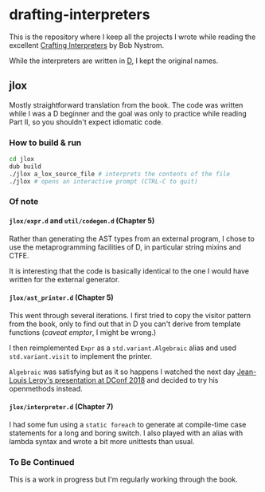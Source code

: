 # drafting-interpreters

This is the repository where I keep all the projects I wrote while reading the
excellent [Crafting Interpreters](http://craftinginterpreters.com/) by Bob
Nystrom.

While the interpreters are written in [D](https://dlang.org), I kept the
original names.

## jlox

Mostly straightforward translation from the book. The code was written while I
was a D beginner and the goal was only to practice while reading Part II, so you
shouldn't expect idiomatic code.

### How to build & run

```sh
cd jlox
dub build
./jlox a_lox_source_file # interprets the contents of the file
./jlox # opens an interactive prompt (CTRL-C to quit)
```
### Of note

#### `jlox/expr.d` and `util/codegen.d` (Chapter 5)

Rather than generating the AST types from an external program, I chose to use the
metaprogramming facilities of D, in particular string mixins and CTFE.

It is interesting that the code is basically identical to the one I would have
written for the external generator.

#### `jlox/ast_printer.d` (Chapter 5)

This went through several iterations. I first tried to copy the visitor pattern
from the book, only to find out that in D you can't derive from template
functions (_caveat emptor_, I might be wrong.)

I then reimplemented `Expr` as a `std.variant.Algebraic` alias and used
`std.variant.visit` to implement the printer.

`Algebraic` was satisfying but as it so happens I watched the next day
[Jean-Louis Leroy's presentation at DConf
2018](https://dconf.org/2018/talks/leroy.html) and decided to try his
openmethods instead.

#### `jlox/interpreter.d` (Chapter 7)

I had some fun using a `static foreach` to generate at compile-time case
statements for a long and boring switch. I also played with an alias with lambda
syntax and wrote a bit more unittests than usual.

### To Be Continued

This is a work in progress but I'm regularly working through the book.
